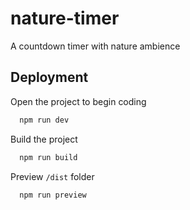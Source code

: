 # nature-timer

A countdown timer with nature ambience

## Deployment
Open the project to begin coding

```bash
  npm run dev
```

Build the project

```bash
  npm run build
```
Preview `/dist` folder

```bash
  npm run preview
```
